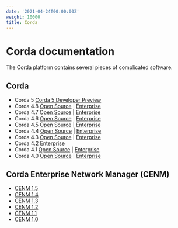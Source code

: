 ```yaml
---
date: '2021-04-24T00:00:00Z'
weight: 10000
title: Corda
---
```


# Corda documentation

The Corda platform contains several pieces of complicated software.

## Corda

* Corda 5 [Corda 5 Developer Preview](5.0-dev-preview-1.html)
* Corda 4.8 [Open Source](4.8/open-source.html) | [Enterprise](4.8/enterprise.html)
* Corda 4.7 [Open Source](4.7/open-source.html) | [Enterprise](4.7/enterprise.html)
* Corda 4.6 [Open Source](4.6/open-source.html) | [Enterprise](4.6/enterprise.html)
* Corda 4.5 [Open Source](4.5/open-source.html) | [Enterprise](4.5/enterprise.html)
* Corda 4.4 [Open Source](4.4/open-source.html) | [Enterprise](4.4/enterprise.html)
* Corda 4.3 [Open Source](4.3/open-source.html) | [Enterprise](4.3/enterprise.html)
* Corda 4.2 [Enterprise](4.2/enterprise.html)
* Corda 4.1 [Open Source](4.1/open-source.html) | [Enterprise](4.1/enterprise.html)
* Corda 4.0 [Open Source](4.0/open-source.html) | [Enterprise](4.0/enterprise.html)

## Corda Enterprise Network Manager (CENM)

* [CENM 1.5](1.5/cenm.html)
* [CENM 1.4](1.4/cenm.html)
* [CENM 1.3](1.3/cenm.html)
* [CENM 1.2](1.2/cenm.html)
* [CENM 1.1](1.1/cenm.html)
* [CENM 1.0](1.0/cenm.html)
